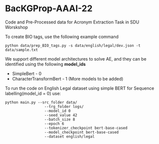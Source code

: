 # BacKGProp-AAAI-22
Code and Pre-Processed data for Acronym Extraction Task in SDU Worskshop

To create BIO tags, use the following  example command

```python data/prep_BIO_tags.py -s data/english/legal/dev.json -t   data/sample.txt```

We support different model architectures to solve AE, and they can be identified using the following **model_ids**

* SimpleBert - 0
* CharacterTransformBert - 1
(More models to be added)

To run the code on English Legal dataset using simple BERT for Sequence labelling(model_id = 0) use:

```
python main.py --src_folder data/
                  --trg_folder logs/
                  --model_id 0
                  --seed_value 42
                  --batch_size 8
                  --epoch 6
                  --tokenizer_checkpoint bert-base-cased
                  --model_checkpoint bert-base-cased
                  --dataset english/legal
     
 ```



